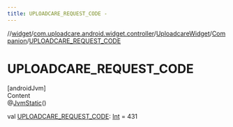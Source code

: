 ```yaml
---
title: UPLOADCARE_REQUEST_CODE -
---
```

//[widget](../../../index.md)/[com.uploadcare.android.widget.controller](../../index.md)/[UploadcareWidget](../index.md)/[Companion](index.md)/[UPLOADCARE_REQUEST_CODE](-u-p-l-o-a-d-c-a-r-e_-r-e-q-u-e-s-t_-c-o-d-e.md)



# UPLOADCARE_REQUEST_CODE  
[androidJvm]  
Content  
@[JvmStatic](https://kotlinlang.org/api/latest/jvm/stdlib/kotlin.jvm/-jvm-static/index.html)()  
  
val [UPLOADCARE_REQUEST_CODE](-u-p-l-o-a-d-c-a-r-e_-r-e-q-u-e-s-t_-c-o-d-e.md): [Int](https://kotlinlang.org/api/latest/jvm/stdlib/kotlin/-int/index.html) = 431  




